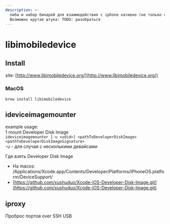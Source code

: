 ```yaml
---
description: >-
  либа и набор бинарей для взаимодействия с iphone нативно (не только с macos).
  Возможно крутая штука: TODO: разобраться
---
```


# libimobiledevice

## Install

site: [http://www.libimobiledevice.org/](http://www.libimobiledevice.org/)

### MacOS

`brew install libimobiledevice`

## ideviceimagemounter

example usage:  
1 mount Developer Disk Image  
`ideviceimagemounter [-u <udid>] <pathToDeveloperDiskImage> <pathToDeveloperDiskImageSignature>`  
-u - для случая с несколькими девайсами  
  
  
Где взять Developer Disk Image  
- На macos:   
/Applications/Xcode.app/Contents/Developer/Platforms/iPhoneOS.platform/DeviceSupport/  
- [https://github.com/xushuduo/Xcode-iOS-Developer-Disk-Image.git](https://github.com/xushuduo/Xcode-iOS-Developer-Disk-Image.git)

## iproxy

Проброс портов over SSH USB

